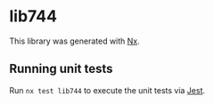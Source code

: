 # lib744

This library was generated with [Nx](https://nx.dev).

## Running unit tests

Run `nx test lib744` to execute the unit tests via [Jest](https://jestjs.io).

